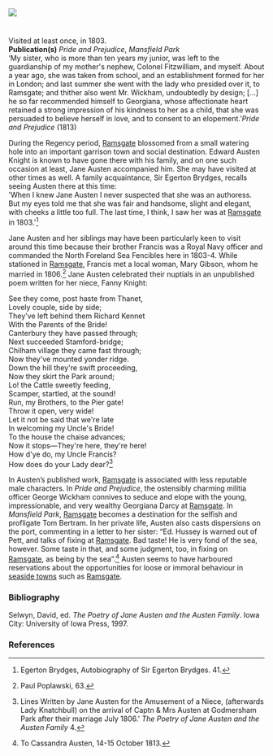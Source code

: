 <html><head></head><body><a href="https://dev.visual-essays.app"><img src="https://dev-visual-essays.netlify.app/images/ve-button.png"/></a>
<param author="Susan Civale" banner="/images/banners/19c.jpg" layout="vtl" title="Jane Austen, Ramsgate" ve-config=""/>

#

Visited at least once, in 1803.   
**Publication(s)** _Pride and Prejudice_, _Mansfield Park_   
‘My sister, who is more than ten years my junior, was left to the guardianship of my mother's nephew, Colonel Fitzwilliam, and myself. About a year ago, she was taken from school, and an establishment formed for her in London; and last summer she went with the lady who presided over it, to Ramsgate; and thither also went Mr. Wickham, undoubtedly by design; […] he so far recommended himself to Georgiana, whose affectionate heart retained a strong impression of his kindness to her as a child, that she was persuaded to believe herself in love, and to consent to an elopement.’_Pride and Prejudice_ (1813)
<param manifest="https://iiif.juncture-digital.org/wc:View_of_Ramsgate_Town_and_Harbour_by_James_Ward_1799.jpg/manifest.json" ve-image-v2/>

During the Regency period, [Ramsgate](/dickens/19c-ramsgate) blossomed from a small watering hole into an important garrison town and social destination.  Edward Austen Knight is known to have gone there with his family, and on one such occasion at least, Jane Austen accompanied him.  She may have visited at other times as well.  A family acquaintance, Sir Egerton Brydges, recalls seeing Austen there at this time:    
'When I knew Jane Austen I never suspected that she was an authoress.  But my eyes told me that she was fair and handsome, slight and elegant, with cheeks a little too full.  The last time, I think, I saw her was at [Ramsgate](/dickens/19c-ramsgate) in 1803.'[^ref1]   
<param label="Marine Library, Ramsgate" url="https://stor.artstor.org/stor/20f1480d-349c-4c15-b57e-86a67db8eed2" ve-image=""/>

Jane Austen and her siblings may have been particularly keen to visit around this time because their brother Francis was a Royal Navy officer and commanded the North Foreland Sea Fencibles here in 1803-4.  While stationed in [Ramsgate](/dickens/19c-ramsgate), Francis met a local woman, Mary Gibson, whom he married in 1806.[^ref2]   Jane Austen celebrated their nuptials in an unpublished poem written for her niece, Fanny Knight:
<param manifest="https://iiif.juncture-digital.org/wc:P%26P41-Avec_Wickham_%28BrockNB%29.JPG/manifest.json" ve-image-v2/>

See they come, post haste from Thanet,   
   Lovely couple, side by side;   
They've left behind them Richard Kennet   
   With the Parents of the Bride!    
Canterbury they have passed through;   
   Next succeeded Stamford-bridge;   
Chilham village they came fast through;   
   Now they've mounted yonder ridge.      
Down the hill they're swift proceeding,   
   Now they skirt the Park around;   
Lo! the Cattle sweetly feeding,   
   Scamper, startled, at the sound!       
Run, my Brothers, to the Pier gate!   
   Throw it open, very wide!   
Let it not be said that we're late   
   In welcoming my Uncle's Bride!       
To the house the chaise advances;   
   Now it stops—They're here, they're here!   
How d'ye do, my Uncle Francis?   
   How does do your Lady dear?[^ref3]    
<param manifest="https://iiif.juncture-digital.org/wc:Godmersham_%281779%29.jpg/manifest.json" ve-image-v2/>
   
In Austen’s published work, [Ramsgate](/dickens/19c-ramsgate)  is associated with less reputable male characters.  In _Pride and Prejudice_, the ostensibly charming militia officer George Wickham connives to seduce and elope with the young, impressionable, and very wealthy Georgiana Darcy at [Ramsgate](/dickens/19c-ramsgate).  In _Mansfield Park_, [Ramsgate](/dickens/19c-ramsgate)  becomes a destination for the selfish and profligate Tom Bertram.  In her private life, Austen also casts dispersions on the port, commenting in a letter to her sister: “Ed. Hussey is warned out of Pett, and talks of fixing at [Ramsgate](/dickens/19c-ramsgate).  Bad taste!  He is very fond of the sea, however. Some taste in that, and some judgment, too, in fixing on [Ramsgate](/dickens/19c-ramsgate), as being by the sea”.[^ref4]   Austen seems to have harboured reservations about the opportunities for loose or immoral behaviour in [seaside towns]( /19c/19c-seaside) such as [Ramsgate](/dickens/19c-ramsgate). 
<param manifest="https://iiif.juncture-digital.org/wc:Illustration_by_C_E_Brock_for_Pride_and_Prejudice_-_Mr._Denny_entreated_permission_to_introduce_his_friend.jpg/manifest.json" ve-image-v2/>

### Bibliography 
Selwyn, David, ed. _The Poetry of Jane Austen and the Austen Family_. Iowa City: University of Iowa Press, 1997.   
<param manifest="https://iiif.juncture-digital.org/wc:Thomson-PP09.jpg/manifest.json" ve-image-v2/>

### References
[^ref1]: Egerton Brydges, Autobiography of Sir Egerton Brydges. 41.   
[^ref2]:  Paul Poplawski, 63.   
[^ref3]:Lines Written by Jane Austen for the Amusement of a Niece, (afterwards Lady Knatchbull) on the arrival of Captn &amp; Mrs Austen at Godmersham Park after their marriage July 1806.’ _The Poetry of Jane Austen and the Austen Family_ 4.   
[^ref4]:  To Cassandra Austen, 14-15 October 1813.   

</body></html>